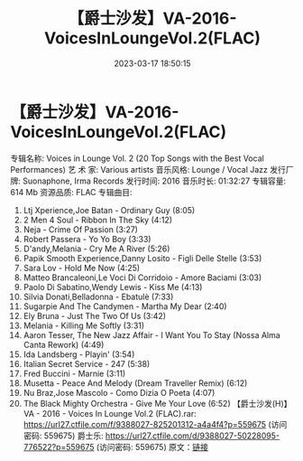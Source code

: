 ﻿---
title: 【爵士沙发】VA-2016-VoicesInLoungeVol.2(FLAC)
date: 2023-03-17 18:50:15
categories: 外语音乐
tags: 外语音乐
---
# 【爵士沙发】VA-2016-VoicesInLoungeVol.2(FLAC)

专辑名称: Voices in Lounge Vol. 2 (20 Top
Songs with the Best Vocal Performances)
艺 术 家: Various artists
音乐风格: Lounge / Vocal Jazz
发行厂牌: Suonaphone, Irma Records
发行时间: 2016
音乐时长: 01:32:27
专辑容量: 614 Mb
资源品质: FLAC
专辑曲目:
01. Ltj Xperience,Joe Batan - Ordinary Guy (8:05)
02. 2 Men 4 Soul - Ribbon In The Sky (4:12)
03. Neja - Crime Of Passion (3:27)
04. Robert Passera - Yo Yo Boy (3:33)
05. D'andy,Melania - Cry Me A River (5:26)
06. Papik Smooth Experience,Danny Losito - Figli Delle Stelle
(3:53)
07. Sara Lov - Hold Me Now (4:25)
08. Matteo Brancaleoni,Le Voci Di Corridoio - Amore Baciami
(3:03)
09. Paolo Di Sabatino,Wendy Lewis - Kiss Me (4:13)
10. Silvia Donati,Belladonna - Ebatulè (7:33)
11. Sugarpie And The Candymen - Martha My Dear (2:40)
12. Ely Bruna - Just The Two Of Us (3:42)
13. Melania - Killing Me Softly (3:31)
14. Aaron Tesser, The New Jazz Affair - I Want You To Stay
(Nossa Alma Canta Rework) (4:49)
15. Ida Landsberg - Playin' (3:54)
16. Italian Secret Service - 247 (5:38)
17. Fred Buccini - Marnie (3:11)
18. Musetta - Peace And Melody (Dream Traveller Remix)
(6:12)
19. Nu Braz,Jose Mascolo - Como Dizia O Poeta (4:07)
20. The Black Mighty Orchestra - Give Me Your Love (6:52)
【爵士沙发(H)】VA - 2016 - Voices In Lounge Vol.2 (FLAC).rar: https://url27.ctfile.com/f/9388027-825201312-a4a4f4?p=559675
(访问密码: 559675)
爵士乐: https://url27.ctfile.com/d/9388027-50228095-776522?p=559675
(访问密码: 559675)
原文：[链接](https://blog.sina.com.cn/s/blog_1647c7e760103110m.html)